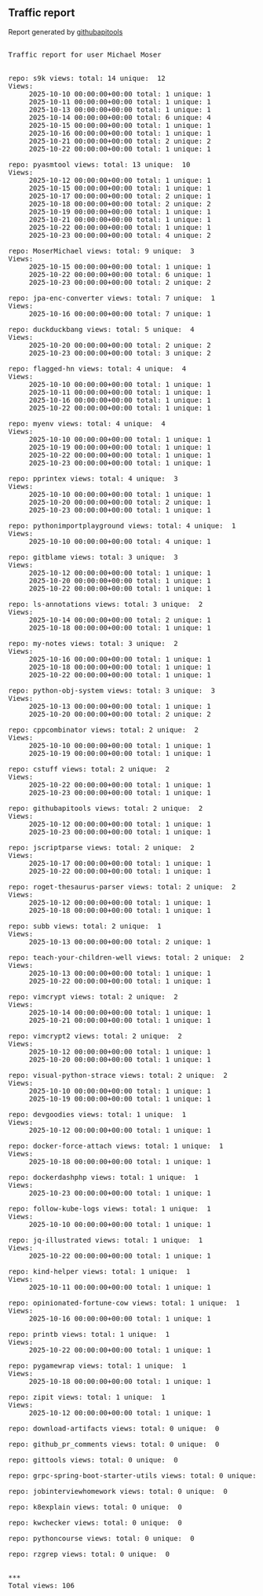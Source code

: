 <h2> Traffic report </h2>

Report generated by <a href="https://github.com/MoserMichael/githubapitools">githubapitools</a>

<pre>

Traffic report for user Michael Moser


repo: s9k views: total: 14 unique:  12
Views:
	 2025-10-10 00:00:00+00:00 total: 1 unique: 1
	 2025-10-11 00:00:00+00:00 total: 1 unique: 1
	 2025-10-13 00:00:00+00:00 total: 1 unique: 1
	 2025-10-14 00:00:00+00:00 total: 6 unique: 4
	 2025-10-15 00:00:00+00:00 total: 1 unique: 1
	 2025-10-16 00:00:00+00:00 total: 1 unique: 1
	 2025-10-21 00:00:00+00:00 total: 2 unique: 2
	 2025-10-22 00:00:00+00:00 total: 1 unique: 1

repo: pyasmtool views: total: 13 unique:  10
Views:
	 2025-10-12 00:00:00+00:00 total: 1 unique: 1
	 2025-10-15 00:00:00+00:00 total: 1 unique: 1
	 2025-10-17 00:00:00+00:00 total: 2 unique: 1
	 2025-10-18 00:00:00+00:00 total: 2 unique: 2
	 2025-10-19 00:00:00+00:00 total: 1 unique: 1
	 2025-10-21 00:00:00+00:00 total: 1 unique: 1
	 2025-10-22 00:00:00+00:00 total: 1 unique: 1
	 2025-10-23 00:00:00+00:00 total: 4 unique: 2

repo: MoserMichael views: total: 9 unique:  3
Views:
	 2025-10-15 00:00:00+00:00 total: 1 unique: 1
	 2025-10-22 00:00:00+00:00 total: 6 unique: 1
	 2025-10-23 00:00:00+00:00 total: 2 unique: 2

repo: jpa-enc-converter views: total: 7 unique:  1
Views:
	 2025-10-16 00:00:00+00:00 total: 7 unique: 1

repo: duckduckbang views: total: 5 unique:  4
Views:
	 2025-10-20 00:00:00+00:00 total: 2 unique: 2
	 2025-10-23 00:00:00+00:00 total: 3 unique: 2

repo: flagged-hn views: total: 4 unique:  4
Views:
	 2025-10-10 00:00:00+00:00 total: 1 unique: 1
	 2025-10-11 00:00:00+00:00 total: 1 unique: 1
	 2025-10-16 00:00:00+00:00 total: 1 unique: 1
	 2025-10-22 00:00:00+00:00 total: 1 unique: 1

repo: myenv views: total: 4 unique:  4
Views:
	 2025-10-10 00:00:00+00:00 total: 1 unique: 1
	 2025-10-19 00:00:00+00:00 total: 1 unique: 1
	 2025-10-22 00:00:00+00:00 total: 1 unique: 1
	 2025-10-23 00:00:00+00:00 total: 1 unique: 1

repo: pprintex views: total: 4 unique:  3
Views:
	 2025-10-10 00:00:00+00:00 total: 1 unique: 1
	 2025-10-20 00:00:00+00:00 total: 2 unique: 1
	 2025-10-23 00:00:00+00:00 total: 1 unique: 1

repo: pythonimportplayground views: total: 4 unique:  1
Views:
	 2025-10-10 00:00:00+00:00 total: 4 unique: 1

repo: gitblame views: total: 3 unique:  3
Views:
	 2025-10-12 00:00:00+00:00 total: 1 unique: 1
	 2025-10-20 00:00:00+00:00 total: 1 unique: 1
	 2025-10-22 00:00:00+00:00 total: 1 unique: 1

repo: ls-annotations views: total: 3 unique:  2
Views:
	 2025-10-14 00:00:00+00:00 total: 2 unique: 1
	 2025-10-18 00:00:00+00:00 total: 1 unique: 1

repo: my-notes views: total: 3 unique:  2
Views:
	 2025-10-16 00:00:00+00:00 total: 1 unique: 1
	 2025-10-18 00:00:00+00:00 total: 1 unique: 1
	 2025-10-22 00:00:00+00:00 total: 1 unique: 1

repo: python-obj-system views: total: 3 unique:  3
Views:
	 2025-10-13 00:00:00+00:00 total: 1 unique: 1
	 2025-10-20 00:00:00+00:00 total: 2 unique: 2

repo: cppcombinator views: total: 2 unique:  2
Views:
	 2025-10-10 00:00:00+00:00 total: 1 unique: 1
	 2025-10-19 00:00:00+00:00 total: 1 unique: 1

repo: cstuff views: total: 2 unique:  2
Views:
	 2025-10-22 00:00:00+00:00 total: 1 unique: 1
	 2025-10-23 00:00:00+00:00 total: 1 unique: 1

repo: githubapitools views: total: 2 unique:  2
Views:
	 2025-10-12 00:00:00+00:00 total: 1 unique: 1
	 2025-10-23 00:00:00+00:00 total: 1 unique: 1

repo: jscriptparse views: total: 2 unique:  2
Views:
	 2025-10-17 00:00:00+00:00 total: 1 unique: 1
	 2025-10-22 00:00:00+00:00 total: 1 unique: 1

repo: roget-thesaurus-parser views: total: 2 unique:  2
Views:
	 2025-10-12 00:00:00+00:00 total: 1 unique: 1
	 2025-10-18 00:00:00+00:00 total: 1 unique: 1

repo: subb views: total: 2 unique:  1
Views:
	 2025-10-13 00:00:00+00:00 total: 2 unique: 1

repo: teach-your-children-well views: total: 2 unique:  2
Views:
	 2025-10-13 00:00:00+00:00 total: 1 unique: 1
	 2025-10-22 00:00:00+00:00 total: 1 unique: 1

repo: vimcrypt views: total: 2 unique:  2
Views:
	 2025-10-14 00:00:00+00:00 total: 1 unique: 1
	 2025-10-21 00:00:00+00:00 total: 1 unique: 1

repo: vimcrypt2 views: total: 2 unique:  2
Views:
	 2025-10-12 00:00:00+00:00 total: 1 unique: 1
	 2025-10-20 00:00:00+00:00 total: 1 unique: 1

repo: visual-python-strace views: total: 2 unique:  2
Views:
	 2025-10-10 00:00:00+00:00 total: 1 unique: 1
	 2025-10-19 00:00:00+00:00 total: 1 unique: 1

repo: devgoodies views: total: 1 unique:  1
Views:
	 2025-10-12 00:00:00+00:00 total: 1 unique: 1

repo: docker-force-attach views: total: 1 unique:  1
Views:
	 2025-10-18 00:00:00+00:00 total: 1 unique: 1

repo: dockerdashphp views: total: 1 unique:  1
Views:
	 2025-10-23 00:00:00+00:00 total: 1 unique: 1

repo: follow-kube-logs views: total: 1 unique:  1
Views:
	 2025-10-10 00:00:00+00:00 total: 1 unique: 1

repo: jq-illustrated views: total: 1 unique:  1
Views:
	 2025-10-22 00:00:00+00:00 total: 1 unique: 1

repo: kind-helper views: total: 1 unique:  1
Views:
	 2025-10-11 00:00:00+00:00 total: 1 unique: 1

repo: opinionated-fortune-cow views: total: 1 unique:  1
Views:
	 2025-10-16 00:00:00+00:00 total: 1 unique: 1

repo: printb views: total: 1 unique:  1
Views:
	 2025-10-22 00:00:00+00:00 total: 1 unique: 1

repo: pygamewrap views: total: 1 unique:  1
Views:
	 2025-10-18 00:00:00+00:00 total: 1 unique: 1

repo: zipit views: total: 1 unique:  1
Views:
	 2025-10-12 00:00:00+00:00 total: 1 unique: 1

repo: download-artifacts views: total: 0 unique:  0

repo: github_pr_comments views: total: 0 unique:  0

repo: gittools views: total: 0 unique:  0

repo: grpc-spring-boot-starter-utils views: total: 0 unique:  0

repo: jobinterviewhomework views: total: 0 unique:  0

repo: k8explain views: total: 0 unique:  0

repo: kwchecker views: total: 0 unique:  0

repo: pythoncourse views: total: 0 unique:  0

repo: rzgrep views: total: 0 unique:  0


***
Total views: 106
